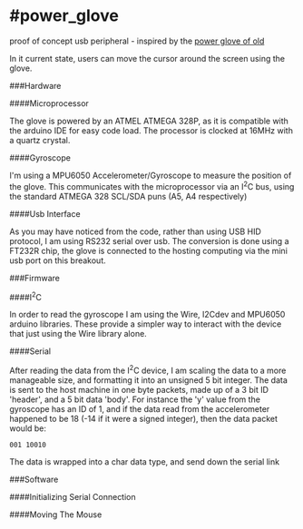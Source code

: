 #power_glove
===========

proof of concept usb peripheral - inspired by the [power glove of old](http://en.wikipedia.org/wiki/Power_Glove)

In it current state, users can move the cursor around the screen using the glove.

###Hardware

####Microprocessor

The glove is powered by an ATMEL ATMEGA 328P, as it is compatible with the arduino IDE for easy code load.
The processor is clocked at 16MHz with a quartz crystal.

####Gyroscope

I'm using a MPU6050 Accelerometer/Gyroscope to measure the position of the glove. This communicates with the microprocessor via an I<sup>2</sup>C bus, using the standard ATMEGA 328 SCL/SDA puns (A5, A4 respectively)

####Usb Interface

As you may have noticed from the code, rather than using USB HID protocol, I am using RS232 serial over usb.
The conversion is done using a FT232R chip, the glove is connected to the hosting computing via the mini usb port on this breakout.


###Firmware

####I<sup>2</sup>C

In order to read the gyroscope I am using the Wire, I2Cdev and MPU6050 arduino libraries.
These provide a simpler way to interact with the device that just using the Wire library alone.

####Serial

After reading the data from the I<sup>2</sup>C device, I am scaling the data to a more manageable size, and formatting it into an unsigned 5 bit integer. The data is sent to the host machine in one byte packets, made up of a 3 bit ID 'header', and a 5 bit data 'body'. For instance the 'y' value from the gyroscope has an ID of 1, and if the data read from the accelerometer happened to be 18 (-14 if it were a signed integer), then the data packet would be:

    001 10010

The data is wrapped into a char data type, and send down the serial link

###Software

####Initializing Serial Connection

####Moving The Mouse
